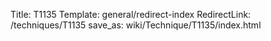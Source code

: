 Title: T1135
Template: general/redirect-index
RedirectLink: /techniques/T1135
save_as: wiki/Technique/T1135/index.html